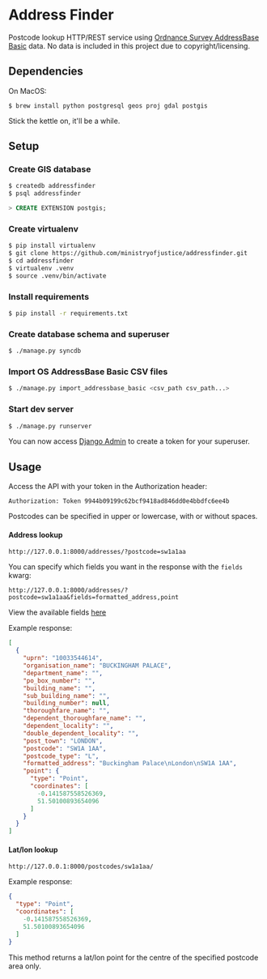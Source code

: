 Address Finder
==============

Postcode lookup HTTP/REST service using [Ordnance Survey AddressBase Basic](http://www.ordnancesurvey.co.uk/business-and-government/products/addressbase.html) data. No data is included in this project due to copyright/licensing.

Dependencies
------------

On MacOS:

`$ brew install python postgresql geos proj gdal postgis`

Stick the kettle on, it'll be a while.

Setup
-----

### Create GIS database

```bash
$ createdb addressfinder
$ psql addressfinder
```
```SQL
> CREATE EXTENSION postgis;
```

### Create virtualenv

```bash
$ pip install virtualenv
$ git clone https://github.com/ministryofjustice/addressfinder.git
$ cd addressfinder
$ virtualenv .venv
$ source .venv/bin/activate
```

### Install requirements

```bash
$ pip install -r requirements.txt
```

### Create database schema and superuser

```bash
$ ./manage.py syncdb
```

### Import OS AddressBase Basic CSV files

```bash
$ ./manage.py import_addressbase_basic <csv_path csv_path...>
```

### Start dev server

```bash
$ ./manage.py runserver
```

You can now access [Django Admin](http://127.0.0.1/admin/authtoken/token/) to create a token for your superuser.

## Usage

Access the API with your token in the Authorization header:

```Authorization: Token 9944b09199c62bcf9418ad846dd0e4bbdfc6ee4b```

Postcodes can be specified in upper or lowercase, with or without spaces.

#### Address lookup
```
http://127.0.0.1:8000/addresses/?postcode=sw1a1aa
```

You can specify which fields you want in the response with the `fields` kwarg:

```
http://127.0.0.1:8000/addresses/?postcode=sw1a1aa&fields=formatted_address,point
```

View the available fields [here](https://github.com/ministryofjustice/addressfinder/blob/develop/addressfinder/apps/address/serializers.py#L25)

Example response:

```json
[
  {
    "uprn": "10033544614",
    "organisation_name": "BUCKINGHAM PALACE",
    "department_name": "",
    "po_box_number": "",
    "building_name": "",
    "sub_building_name": "",
    "building_number": null,
    "thoroughfare_name": "",
    "dependent_thoroughfare_name": "",
    "dependent_locality": "",
    "double_dependent_locality": "",
    "post_town": "LONDON",
    "postcode": "SW1A 1AA",
    "postcode_type": "L",
    "formatted_address": "Buckingham Palace\nLondon\nSW1A 1AA",
    "point": {
      "type": "Point",
      "coordinates": [
        -0.141587558526369,
        51.50100893654096
      ]
    }
  }
]
```

#### Lat/lon lookup

```
http://127.0.0.1:8000/postcodes/sw1a1aa/
```

Example response:

```json
{
  "type": "Point",
  "coordinates": [
    -0.141587558526369,
    51.50100893654096
  ]
}
```

This method returns a lat/lon point for the centre of the specified postcode area only.
